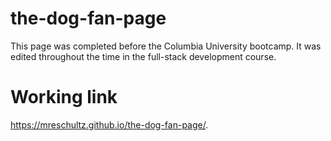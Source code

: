 # the-dog-fan-page

This page was completed before the Columbia University bootcamp.
It was edited throughout the time in the full-stack development course.

# Working link

https://mreschultz.github.io/the-dog-fan-page/.
